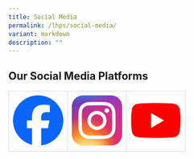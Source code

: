 ```yaml
---
title: Social Media
permalink: /lhps/social-media/
variant: markdown
description: ""
---
```

<style>
table {
  width: 100%;
}

td{
  border: 1px solid #dddddd;
  text-align: left;
  padding: 8px;
}

</style>



<h2>Our Social Media Platforms</h2>
<table>
  <tbody><tr>
    <td><a href="https://www.facebook.com/LianhuaPS/" target="_blank"><img src="/images/Lphs/facebook.png" style="width:100px"></a></td>
    <td><a href="https://www.instagram.com/lianhua_pri/" target="_blank"><img src="/images/Lphs/instagram.png" style="width:100px"></a></td>
    <td><a href="https://www.youtube.com/@lianhuaprimary" target="_blank"><img src="/images/Lphs/youtube.png" style="width:100px"></a></td>
  </tr>
</tbody></table>